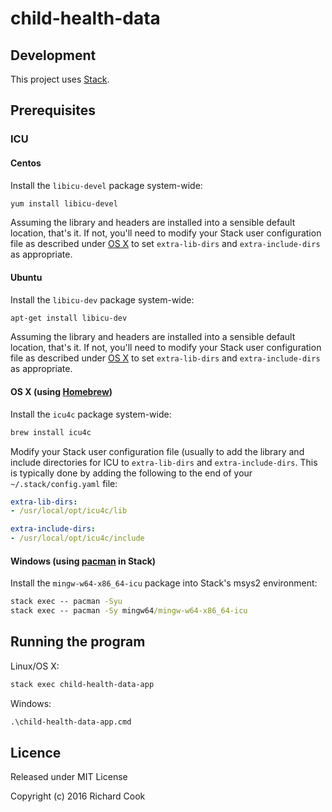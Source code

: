 # child-health-data

## Development

This project uses [Stack][stack].

## Prerequisites

### ICU

#### Centos

Install the `libicu-devel` package system-wide:

```bash
yum install libicu-devel
```

Assuming the library and headers are installed into a sensible default location, that's it. If not, you'll need to modify your Stack user configuration file as described under [OS X](#osx) to set `extra-lib-dirs` and `extra-include-dirs` as appropriate.

#### Ubuntu

Install the `libicu-dev` package system-wide:

```bash
apt-get install libicu-dev
```

Assuming the library and headers are installed into a sensible default location, that's it. If not, you'll need to modify your Stack user configuration file as described under [OS X](#osx) to set `extra-lib-dirs` and `extra-include-dirs` as appropriate.

#### <a name="osx"></a> OS X (using [Homebrew][homebrew])

Install the `icu4c` package system-wide:

```bash
brew install icu4c
```

Modify your Stack user configuration file (usually to add the library and include directories for ICU to `extra-lib-dirs` and `extra-include-dirs`. This is typically done by adding the following to the end of your `~/.stack/config.yaml` file:

```yaml
extra-lib-dirs:
- /usr/local/opt/icu4c/lib

extra-include-dirs:
- /usr/local/opt/icu4c/include
```

#### Windows (using [pacman][pacman] in Stack)

Install the `mingw-w64-x86_64-icu` package into Stack's msys2 environment:

```cmd
stack exec -- pacman -Syu
stack exec -- pacman -Sy mingw64/mingw-w64-x86_64-icu
```

## Running the program

Linux/OS X:

```bash
stack exec child-health-data-app
```

Windows:

```cmd
.\child-health-data-app.cmd
```

## Licence

Released under MIT License

Copyright (c) 2016 Richard Cook

[homebrew]: http://brew.sh/
[pacman]: https://wiki.archlinux.org/index.php/pacman
[stack]: https://haskellstack.org/
